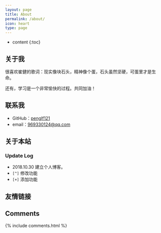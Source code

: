 ```yaml
---
layout: page
title: About
permalink: /about/
icon: heart
type: page
---
```


* content
{:toc}

## 关于我

很喜欢崔健的歌词：现实像块石头，精神像个蛋，石头虽然坚硬，可蛋里才是生命。

还有，学习是一个非常愉快的过程。共同加油！


## 联系我

* GitHub：[penglf121](https://github.com/penglf121)
* email：969330124@qq.com


## 关于本站

### Update Log

* 2018.10.30 建立个人博客。
* `[^]` 修改功能
* `[+]` 添加功能

## 友情链接

## Comments

{% include comments.html %}
